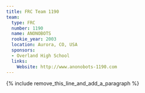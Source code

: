 ```yaml
---
title: FRC Team 1190
team:
  type: FRC
  number: 1190
  name: ANONOBOTS
  rookie_year: 2003
  location: Aurora, CO, USA
  sponsors:
  - Overland High School
  links:
    Website: http://www.anonobots-1190.com
---
```


{% include remove_this_line_and_add_a_paragraph %}